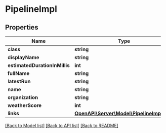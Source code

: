 # PipelineImpl

## Properties
Name | Type | Description | Notes
------------ | ------------- | ------------- | -------------
**class** | **string** |  | [optional] 
**displayName** | **string** |  | [optional] 
**estimatedDurationInMillis** | **int** |  | [optional] 
**fullName** | **string** |  | [optional] 
**latestRun** | **string** |  | [optional] 
**name** | **string** |  | [optional] 
**organization** | **string** |  | [optional] 
**weatherScore** | **int** |  | [optional] 
**links** | [**OpenAPI\Server\Model\PipelineImpllinks**](PipelineImpllinks.md) |  | [optional] 

[[Back to Model list]](../README.md#documentation-for-models) [[Back to API list]](../README.md#documentation-for-api-endpoints) [[Back to README]](../README.md)


